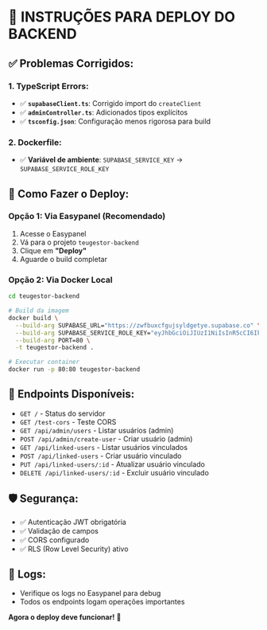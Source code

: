# 🚀 **INSTRUÇÕES PARA DEPLOY DO BACKEND**

## ✅ **Problemas Corrigidos:**

### **1. TypeScript Errors:**
- ✅ **`supabaseClient.ts`**: Corrigido import do `createClient`
- ✅ **`adminController.ts`**: Adicionados tipos explícitos
- ✅ **`tsconfig.json`**: Configuração menos rigorosa para build

### **2. Dockerfile:**
- ✅ **Variável de ambiente**: `SUPABASE_SERVICE_KEY` → `SUPABASE_SERVICE_ROLE_KEY`

## 🔧 **Como Fazer o Deploy:**

### **Opção 1: Via Easypanel (Recomendado)**
1. Acesse o Easypanel
2. Vá para o projeto `teugestor-backend`
3. Clique em **"Deploy"**
4. Aguarde o build completar

### **Opção 2: Via Docker Local**
```bash
cd teugestor-backend

# Build da imagem
docker build \
  --build-arg SUPABASE_URL="https://zwfbuxcfgujsyldgetye.supabase.co" \
  --build-arg SUPABASE_SERVICE_ROLE_KEY="eyJhbGciOiJIUzI1NiIsInR5cCI6IkpXVCJ9.eyJpc3MiOiJzdXBhYmFzZSIsInJlZiI6Inp3ZmJ1eGNmZ3Vqc3lsZGdldHllIiwicm9sZSI6InNlcnZpY2Vfcm9sZSIsImlhdCI6MTc1Njg5NTc0MiwiZXhwIjoyMDcyNDcxNzQyfQ.HFDzuDbq51rF1iZaJDWNewmHeymjKsKnhRAWmIRK2tQ" \
  --build-arg PORT=80 \
  -t teugestor-backend .

# Executar container
docker run -p 80:80 teugestor-backend
```

## 🎯 **Endpoints Disponíveis:**

- `GET /` - Status do servidor
- `GET /test-cors` - Teste CORS
- `GET /api/admin/users` - Listar usuários (admin)
- `POST /api/admin/create-user` - Criar usuário (admin)
- `GET /api/linked-users` - Listar usuários vinculados
- `POST /api/linked-users` - Criar usuário vinculado
- `PUT /api/linked-users/:id` - Atualizar usuário vinculado
- `DELETE /api/linked-users/:id` - Excluir usuário vinculado

## 🛡️ **Segurança:**
- ✅ Autenticação JWT obrigatória
- ✅ Validação de campos
- ✅ CORS configurado
- ✅ RLS (Row Level Security) ativo

## 📝 **Logs:**
- Verifique os logs no Easypanel para debug
- Todos os endpoints logam operações importantes

**Agora o deploy deve funcionar!** 🎉
